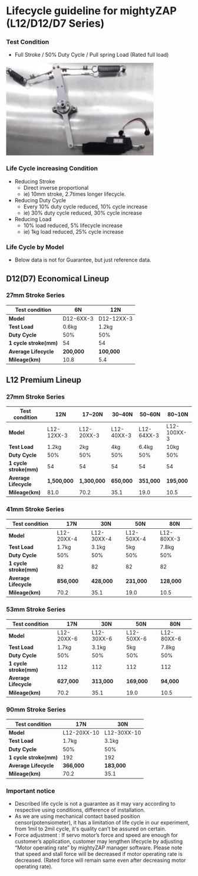 # Lifecycle guideline for mightyZAP (L12/D12/D7 Series)
### Test Condition
- Full Stroke / 50% Duty Cycle / Pull spring Load (Rated full load)
  
<img src="./img/lifecycle.png" alt="lifecycle" width="400" />

### Life Cycle increasing Condition
 - Reducing Stroke
	 - Direct inverse proportional 
	 - ie) 10mm stroke, 2.7times longer lifecycle.
 - Reducing Duty Cycle 
	 - Every 10% duty cycle reduced, 10% cycle increase
	 - ie) 30% duty cycle reduced, 30% cycle increase
 - Reducing Load
	 - 10% load reduced, 5% lifecycle increase
	 - ie) 1kg load reduced, 25% cycle increase

### Life Cycle by Model
- Below data is not for Guarantee, but just reference data.

## D12(D7) Economical Lineup
### 27mm Stroke Series
| Test condition         | 6N          | 12N         |
| ---------------------- | ----------- | ----------- |
| **Model**              | D12-6XX-3   | D12-12XX-3  |
| **Test Load**          | 0.6kg       | 1.2kg       |
| **Duty Cycle**         | 50%         | 50%         |
| **1 cycle stroke(mm)** | 54          | 54          |
| **Average Lifecycle**  | **200,000** | **100,000** |
| **Mileage(km)**        | 10.8        | 5.4         |

## L12 Premium Lineup
### 27mm Stroke Series
| Test condition         | 12N           | 17~20N        | 30~40N      | 50~60N      | 80~10N      |
| ---------------------- | ------------- | ------------- | ----------- | ----------- | ----------- |
| **Model**              | L12-12XX-3    | L12-20XX-3    | L12-40XX-3  | L12-64XX-3  | L12-100XX-3 |
| **Test Load**          | 1.2kg         | 2kg           | 4kg         | 6.4kg       | 10kg        |
| **Duty Cycle**         | 50%           | 50%           | 50%         | 50%         | 50%         |
| **1 cycle stroke(mm)** | 54            | 54            | 54          | 54          | 54          |
| **Average Lifecycle**  | **1,500,000** | **1,300,000** | **650,000** | **351,000** | **195,000** |
| **Mileage(km)**        | 81.0          | 70.2          | 35.1        | 19.0        | 10.5        |
### 41mm Stroke Series
| Test condition         | 17N         | 30N         | 50N         | 80N         |
| ---------------------- | ----------- | ----------- | ----------- | ----------- |
| **Model**              | L12-20XX-4  | L12-30XX-4  | L12-50XX-4  | L12-80XX-3  |
| **Test Load**          | 1.7kg       | 3.1kg       | 5kg         | 7.8kg       |
| **Duty Cycle**         | 50%         | 50%         | 50%         | 50%         |
| **1 cycle stroke(mm)** | 82          | 82          | 82          | 82          |
| **Average Lifecycle**  | **856,000** | **428,000** | **231,000** | **128,000** |
| **Mileage(km)**        | 70.2        | 35.1        | 19.0        | 10.5        |
### 53mm Stroke Series
| Test condition         | 17N         | 30N         | 50N         | 80N        |
| ---------------------- | ----------- | ----------- | ----------- | ---------- |
| **Model**              | L12-20XX-6  | L12-30XX-6  | L12-50XX-6  | L12-80XX-6 |
| **Test Load**          | 1.7kg       | 3.1kg       | 5kg         | 7.8kg      |
| **Duty Cycle**         | 50%         | 50%         | 50%         | 50%        |
| **1 cycle stroke(mm)** | 112         | 112         | 112         | 112        |
| **Average Lifecycle**  | **627,000** | **313,000** | **169,000** | **94,000** |
| **Mileage(km)**        | 70.2        | 35.1        | 19.0        | 10.5       |
### 90mm Stroke Series
| Test condition         | 17N         | 30N         |
| ---------------------- | ----------- | ----------- |
| **Model**              | L12-20XX-10 | L12-30XX-10 |
| **Test Load**          | 1.7kg       | 3.1kg       |
| **Duty Cycle**         | 50%         | 50%         |
| **1 cycle stroke(mm)** | 192         | 192         |
| **Average Lifecycle**  | **366,000** | **183,000** |
| **Mileage(km)**        | 70.2        | 35.1        |
### Important notice
- Described life cycle is not a guarantee as it may vary according to respective using conditions, difference of installation.
- As we are using mechanical contact based position censor(potensiometer), it has a limitation of life cycle in our experiment, from 1mil to 2mil cycle, it's quality can’t be assured on certain.
- Force adjustment : If servo motor’s force and speed are enough for customer’s application, customer may lengthen lifecycle by adjusting “Motor operating rate” by mightyZAP manager software. Please note that speed and stall force will be decreased if motor operating rate is decreased. (Rated force will remain same even after decreasing motor operating rate).
